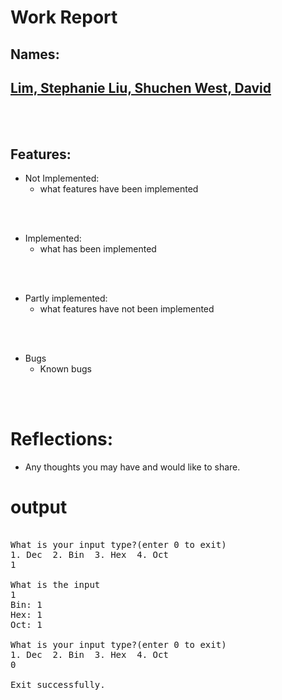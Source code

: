 # Work Report

## Names: 
## <ins>Lim, Stephanie    Liu, Shuchen    West, David</ins>

<br><br>

## Features:

- Not Implemented:
  - what features have been implemented

<br><br>

- Implemented:
  - what has been implemented

<br><br>

- Partly implemented:
  - what features have not been implemented

<br><br>

- Bugs
  - Known bugs

<br><br>

# Reflections:

- Any thoughts you may have and would like to share.

# **output**

<pre>

What is your input type?(enter 0 to exit)
1. Dec  2. Bin  3. Hex  4. Oct
1

What is the input
1
Bin: 1
Hex: 1
Oct: 1

What is your input type?(enter 0 to exit)
1. Dec  2. Bin  3. Hex  4. Oct
0

Exit successfully.
